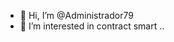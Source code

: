- 👋 Hi, I’m @Administrador79
- 👀 I’m interested in contract smart
..

<!---
Administrador79/Administrador79 is a ✨ special ✨ repository because its `README.md` (this file) appears on your GitHub profile.
You can click the Preview link to take a look at your changes.
--->
